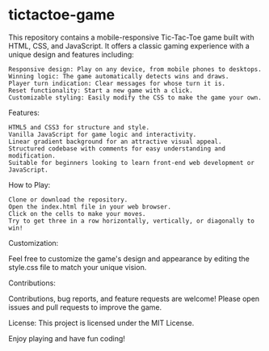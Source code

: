 # tictactoe-game
This repository contains a mobile-responsive Tic-Tac-Toe game built with HTML, CSS, and JavaScript. It offers a classic gaming experience with a unique design and features including:

    Responsive design: Play on any device, from mobile phones to desktops.
    Winning logic: The game automatically detects wins and draws.
    Player turn indication: Clear messages for whose turn it is.
    Reset functionality: Start a new game with a click.
    Customizable styling: Easily modify the CSS to make the game your own.

Features:

    HTML5 and CSS3 for structure and style.
    Vanilla JavaScript for game logic and interactivity.
    Linear gradient background for an attractive visual appeal.
    Structured codebase with comments for easy understanding and modification.
    Suitable for beginners looking to learn front-end web development or JavaScript.

How to Play:

    Clone or download the repository.
    Open the index.html file in your web browser.
    Click on the cells to make your moves.
    Try to get three in a row horizontally, vertically, or diagonally to win!

Customization:

Feel free to customize the game's design and appearance by editing the style.css file to match your unique vision.

Contributions:

Contributions, bug reports, and feature requests are welcome! Please open issues and pull requests to improve the game.

License:
This project is licensed under the MIT License.

Enjoy playing and have fun coding!
